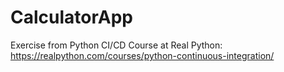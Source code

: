 # CalculatorApp
Exercise from Python CI/CD Course at Real Python: https://realpython.com/courses/python-continuous-integration/
